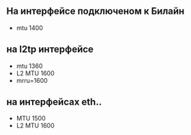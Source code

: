 ## На интерфейсе подключеном к Билайн  
- mtu 1400
## на l2tp интерфейсе
- mtu 1360
- L2 MTU 1600
- mrru=1600
## на интерфейсах eth..
- MTU 1500
- L2 MTU 1600

